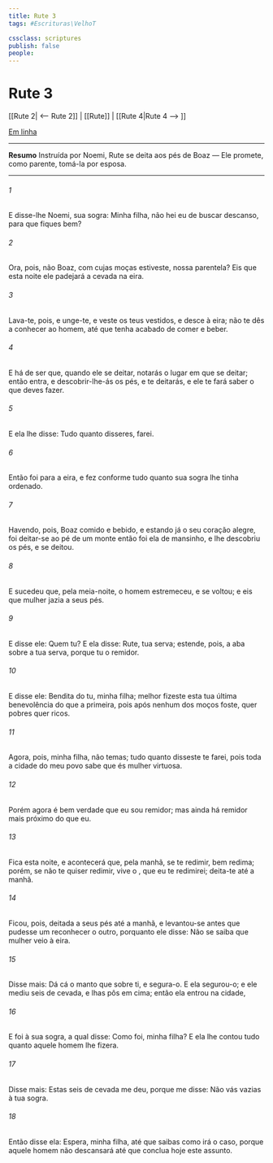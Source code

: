 ```yaml
---
title: Rute 3
tags: #Escrituras\VelhoT

cssclass: scriptures
publish: false
people:
---
```


# Rute 3
[[Rute 2| <-- Rute 2]] | [[Rute]] | [[Rute 4|Rute 4 --> ]]

[Em linha](https://churchofjesuschrist.org/study/scriptures/ot/ruth/3?lang=por)

---
__Resumo__
Instruída por Noemi, Rute se deita aos pés de Boaz — Ele promete, como parente, tomá-la por esposa.

---
###### 1 
E disse-lhe Noemi, sua sogra: Minha filha, não hei eu de buscar descanso, para que fiques bem?

###### 2 
Ora, pois, não  Boaz, com cujas moças estiveste,  nossa parentela? Eis que esta noite ele padejará a cevada na eira.

###### 3 
Lava-te, pois, e unge-te, e veste os teus vestidos, e desce à eira;  não te dês a conhecer ao homem, até que tenha acabado de comer e beber.

###### 4 
E há de ser que, quando ele se deitar, notarás o lugar em que se deitar; então entra, e descobrir-lhe-ás os pés, e te deitarás, e ele te fará saber o que deves fazer.

###### 5 
E ela lhe disse: Tudo quanto  disseres, farei.

###### 6 
Então foi para a eira, e fez conforme tudo quanto sua sogra lhe tinha ordenado.

###### 7 
Havendo, pois, Boaz comido e bebido, e estando já o seu coração alegre, foi deitar-se ao pé de um monte  então foi ela de mansinho, e lhe descobriu os pés, e se deitou.

###### 8 
E sucedeu que, pela meia-noite, o homem estremeceu, e se voltou; e eis que  mulher jazia a seus pés.

###### 9 
E disse ele: Quem  tu? E ela disse:  Rute, tua serva; estende, pois, a aba  sobre a tua serva, porque tu  o remidor.

###### 10 
E disse ele: Bendita do   tu, minha filha; melhor fizeste esta tua última benevolência do que a primeira, pois após nenhum dos moços foste, quer pobres quer ricos.

###### 11 
Agora, pois, minha filha, não temas; tudo quanto disseste te farei, pois toda a cidade do meu povo sabe que és mulher virtuosa.

###### 12 
Porém agora é bem verdade que eu sou remidor; mas ainda há  remidor mais próximo do que eu.

###### 13 
Fica  esta noite, e acontecerá que, pela manhã, se  te redimir, bem  redima; porém, se não te quiser redimir, vive o , que eu te redimirei; deita-te  até a manhã.

###### 14 
Ficou, pois, deitada a seus pés até a manhã, e levantou-se antes que pudesse um reconhecer o outro, porquanto ele disse: Não se saiba que  mulher veio à eira.

###### 15 
Disse mais: Dá cá o manto que  sobre ti, e segura-o. E ela segurou-o; e ele mediu seis  de cevada, e lhas pôs em cima; então ela entrou na cidade,

###### 16 
E foi à sua sogra, a qual disse: Como foi, minha filha? E ela lhe contou tudo quanto aquele homem lhe fizera.

###### 17 
Disse mais: Estas seis  de cevada me deu, porque me disse: Não vás  vazias à tua sogra.

###### 18 
Então disse ela: Espera, minha filha, até que saibas como irá o caso, porque aquele homem não descansará até que conclua hoje este assunto.

